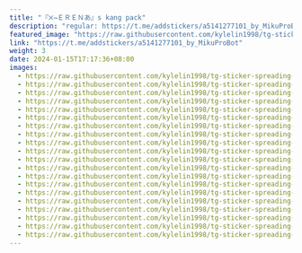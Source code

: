 ```yaml
---
title: "『྾⇁ＥＲＥＮあ』s kang pack"
description: "regular: https://t.me/addstickers/a5141277101_by_MikuProBot"
featured_image: "https://raw.githubusercontent.com/kylelin1998/tg-sticker-spreading-worldwide-images/main/img/7693b9cf-b373-4396-9a91-57df00dc73de.jpg"
link: "https://t.me/addstickers/a5141277101_by_MikuProBot"
weight: 3
date: 2024-01-15T17:17:36+08:00
images:
  - https://raw.githubusercontent.com/kylelin1998/tg-sticker-spreading-worldwide-images/main/img/7693b9cf-b373-4396-9a91-57df00dc73de.jpg
  - https://raw.githubusercontent.com/kylelin1998/tg-sticker-spreading-worldwide-images/main/img/52902c04-88c4-418d-b6b0-bb4848197f73.jpg
  - https://raw.githubusercontent.com/kylelin1998/tg-sticker-spreading-worldwide-images/main/img/45da094f-aabb-4608-b0fe-8a03dd2f3dc8.jpg
  - https://raw.githubusercontent.com/kylelin1998/tg-sticker-spreading-worldwide-images/main/img/d67ce63a-e215-43fe-8e7e-84f2d51905ca.jpg
  - https://raw.githubusercontent.com/kylelin1998/tg-sticker-spreading-worldwide-images/main/img/d9bb405e-d13b-4cfc-8435-c1ddb4cd3b8a.jpg
  - https://raw.githubusercontent.com/kylelin1998/tg-sticker-spreading-worldwide-images/main/img/538d381c-359c-4084-8460-ed115f8df3d5.jpg
  - https://raw.githubusercontent.com/kylelin1998/tg-sticker-spreading-worldwide-images/main/img/a874df7e-db14-42ff-85eb-96bc24093a78.jpg
  - https://raw.githubusercontent.com/kylelin1998/tg-sticker-spreading-worldwide-images/main/img/78f2fdff-9b49-4f4c-b474-4c7f8bdf9ff6.jpg
  - https://raw.githubusercontent.com/kylelin1998/tg-sticker-spreading-worldwide-images/main/img/e4b4f66f-fc43-409d-ac2c-381de64f084b.jpg
  - https://raw.githubusercontent.com/kylelin1998/tg-sticker-spreading-worldwide-images/main/img/ea44b8c7-cadc-46e6-8801-dbf53be8b04c.jpg
  - https://raw.githubusercontent.com/kylelin1998/tg-sticker-spreading-worldwide-images/main/img/0edfc694-4d76-4323-af20-7407dd272e4b.jpg
  - https://raw.githubusercontent.com/kylelin1998/tg-sticker-spreading-worldwide-images/main/img/d677ef4b-6b0e-48dc-95a2-b133e49b726b.jpg
  - https://raw.githubusercontent.com/kylelin1998/tg-sticker-spreading-worldwide-images/main/img/9b0d47a8-7432-4e62-bbc2-cdce8ed2c61a.jpg
  - https://raw.githubusercontent.com/kylelin1998/tg-sticker-spreading-worldwide-images/main/img/d2ab10c2-1efd-4c05-851b-57ea4f9b9d34.jpg
  - https://raw.githubusercontent.com/kylelin1998/tg-sticker-spreading-worldwide-images/main/img/09db1852-ea1b-4ddd-83e4-0ae82961b513.jpg
  - https://raw.githubusercontent.com/kylelin1998/tg-sticker-spreading-worldwide-images/main/img/12c76d85-c414-44e9-8389-dc45fb0e4fe4.jpg
  - https://raw.githubusercontent.com/kylelin1998/tg-sticker-spreading-worldwide-images/main/img/365b4d41-1d78-45b2-a8b3-05bb403112a3.jpg
  - https://raw.githubusercontent.com/kylelin1998/tg-sticker-spreading-worldwide-images/main/img/122bd86e-1304-4b23-aaf3-6a14f39c638e.jpg
  - https://raw.githubusercontent.com/kylelin1998/tg-sticker-spreading-worldwide-images/main/img/77cb46be-d38d-48b7-ac0b-17cec135f6b3.jpg
  - https://raw.githubusercontent.com/kylelin1998/tg-sticker-spreading-worldwide-images/main/img/d2caf15a-e407-460a-b331-e2778403745c.jpg
---
```

